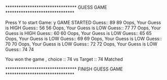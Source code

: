 ******************************** GUESS GAME *******************************

Press Y to start Game: y
GAME STARTED
Guess::  89
89
Oops, Your Guess is HIGH
Guess::  56
56
Oops, Your Guess is LOW
Guess::  77
77
Oops, Your Guess is HIGH
Guess::  60
60
Oops, Your Guess is LOW
Guess::  65
65
Oops, Your Guess is LOW
Guess::  69
69
Oops, Your Guess is LOW
Guess::  70
70
Oops, Your Guess is LOW
Guess::  72
72
Oops, Your Guess is LOW
Guess::  74
74

You won the game , choice :: 74 vs Target :: 74 Matched

******************************** FINISH GUESS GAME *******************************

